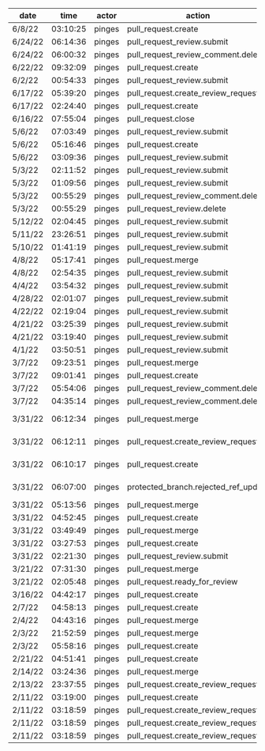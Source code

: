 | date    | time     | actor  | action                               | repo                      | user           | data.team | data.new_repo_permission | data.old_repo_permission |
| ------- | -------- | ------ | ------------------------------------ | ------------------------- | -------------- | --------- | ------------------------ | ------------------------ |
| 6/8/22  | 03:10:25 | pinges | pull_request.create                  | hyperledger/besu          | pinges         |           |                          |                          |
| 6/24/22 | 06:14:36 | pinges | pull_request_review.submit           | hyperledger/besu          |                |           |                          |                          |
| 6/24/22 | 06:00:32 | pinges | pull_request_review_comment.delete   | hyperledger/besu          |                |           |                          |                          |
| 6/22/22 | 09:32:09 | pinges | pull_request.create                  | hyperledger/besu          | pinges         |           |                          |                          |
| 6/2/22  | 00:54:33 | pinges | pull_request_review.submit           | hyperledger/besu          |                |           |                          |                          |
| 6/17/22 | 05:39:20 | pinges | pull_request.create_review_request   | hyperledger/besu          | pinges         |           |                          |                          |
| 6/17/22 | 02:24:40 | pinges | pull_request.create                  | hyperledger/besu          | pinges         |           |                          |                          |
| 6/16/22 | 07:55:04 | pinges | pull_request.close                   | hyperledger/besu          | pinges         |           |                          |                          |
| 5/6/22  | 07:03:49 | pinges | pull_request_review.submit           | hyperledger/besu          |                |           |                          |                          |
| 5/6/22  | 05:16:46 | pinges | pull_request.create                  | hyperledger/besu          | pinges         |           |                          |                          |
| 5/6/22  | 03:09:36 | pinges | pull_request_review.submit           | hyperledger/besu          |                |           |                          |                          |
| 5/3/22  | 02:11:52 | pinges | pull_request_review.submit           | hyperledger/besu          |                |           |                          |                          |
| 5/3/22  | 01:09:56 | pinges | pull_request_review.submit           | hyperledger/besu          |                |           |                          |                          |
| 5/3/22  | 00:55:29 | pinges | pull_request_review_comment.delete   | hyperledger/besu          |                |           |                          |                          |
| 5/3/22  | 00:55:29 | pinges | pull_request_review.delete           | hyperledger/besu          |                |           |                          |                          |
| 5/12/22 | 02:04:45 | pinges | pull_request_review.submit           | hyperledger/besu          |                |           |                          |                          |
| 5/11/22 | 23:26:51 | pinges | pull_request_review.submit           | hyperledger/besu          |                |           |                          |                          |
| 5/10/22 | 01:41:19 | pinges | pull_request_review.submit           | hyperledger/besu          |                |           |                          |                          |
| 4/8/22  | 05:17:41 | pinges | pull_request.merge                   | hyperledger/besu          | frankisawesome |           |                          |                          |
| 4/8/22  | 02:54:35 | pinges | pull_request_review.submit           | hyperledger/besu          |                |           |                          |                          |
| 4/4/22  | 03:54:32 | pinges | pull_request_review.submit           | hyperledger/besu          |                |           |                          |                          |
| 4/28/22 | 02:01:07 | pinges | pull_request_review.submit           | hyperledger/besu          |                |           |                          |                          |
| 4/22/22 | 02:19:04 | pinges | pull_request_review.submit           | hyperledger/besu          |                |           |                          |                          |
| 4/21/22 | 03:25:39 | pinges | pull_request_review.submit           | hyperledger/besu          |                |           |                          |                          |
| 4/21/22 | 03:19:40 | pinges | pull_request_review.submit           | hyperledger/besu          |                |           |                          |                          |
| 4/1/22  | 03:50:51 | pinges | pull_request_review.submit           | hyperledger/besu          |                |           |                          |                          |
| 3/7/22  | 09:23:51 | pinges | pull_request.merge                   | hyperledger/besu          | pinges         |           |                          |                          |
| 3/7/22  | 09:01:41 | pinges | pull_request.create                  | hyperledger/besu          | pinges         |           |                          |                          |
| 3/7/22  | 05:54:06 | pinges | pull_request_review_comment.delete   | hyperledger/besu          |                |           |                          |                          |
| 3/7/22  | 04:35:14 | pinges | pull_request_review_comment.delete   | hyperledger/besu          |                |           |                          |                          |
| 3/31/22 | 06:12:34 | pinges | pull_request.merge                   | hyperledger/homebrew-besu | pinges         |           |                          |                          |
| 3/31/22 | 06:12:11 | pinges | pull_request.create_review_request   | hyperledger/homebrew-besu | pinges         |           |                          |                          |
| 3/31/22 | 06:10:17 | pinges | pull_request.create                  | hyperledger/homebrew-besu | pinges         |           |                          |                          |
| 3/31/22 | 06:07:00 | pinges | protected_branch.rejected_ref_update | hyperledger/homebrew-besu |                |           |                          |                          |
| 3/31/22 | 05:13:56 | pinges | pull_request.merge                   | hyperledger/besu          | pinges         |           |                          |                          |
| 3/31/22 | 04:52:45 | pinges | pull_request.create                  | hyperledger/besu          | pinges         |           |                          |                          |
| 3/31/22 | 03:49:49 | pinges | pull_request.merge                   | hyperledger/besu          | pinges         |           |                          |                          |
| 3/31/22 | 03:27:53 | pinges | pull_request.create                  | hyperledger/besu          | pinges         |           |                          |                          |
| 3/31/22 | 02:21:30 | pinges | pull_request_review.submit           | hyperledger/besu          |                |           |                          |                          |
| 3/21/22 | 07:31:30 | pinges | pull_request.merge                   | hyperledger/besu          | pinges         |           |                          |                          |
| 3/21/22 | 02:05:48 | pinges | pull_request.ready_for_review        | hyperledger/besu          | pinges         |           |                          |                          |
| 3/16/22 | 04:42:17 | pinges | pull_request.create                  | hyperledger/besu          | pinges         |           |                          |                          |
| 2/7/22  | 04:58:13 | pinges | pull_request.create                  | hyperledger/besu          | pinges         |           |                          |                          |
| 2/4/22  | 04:43:16 | pinges | pull_request.merge                   | hyperledger/besu          | RP27           |           |                          |                          |
| 2/3/22  | 21:52:59 | pinges | pull_request.merge                   | hyperledger/besu          | pinges         |           |                          |                          |
| 2/3/22  | 05:58:16 | pinges | pull_request.create                  | hyperledger/besu          | pinges         |           |                          |                          |
| 2/21/22 | 04:51:41 | pinges | pull_request.create                  | hyperledger/besu          | pinges         |           |                          |                          |
| 2/14/22 | 03:24:36 | pinges | pull_request.merge                   | hyperledger/besu          | pinges         |           |                          |                          |
| 2/13/22 | 23:37:55 | pinges | pull_request.create_review_request   | hyperledger/besu          | pinges         |           |                          |                          |
| 2/11/22 | 03:19:00 | pinges | pull_request.create                  | hyperledger/besu          | pinges         |           |                          |                          |
| 2/11/22 | 03:18:59 | pinges | pull_request.create_review_request   | hyperledger/besu          | pinges         |           |                          |                          |
| 2/11/22 | 03:18:59 | pinges | pull_request.create_review_request   | hyperledger/besu          | pinges         |           |                          |                          |
| 2/11/22 | 03:18:59 | pinges | pull_request.create_review_request   | hyperledger/besu          | pinges         |           |                          |                          |
